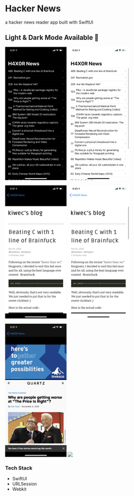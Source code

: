 # Hacker News 
a hacker news reader app built with SwiftUI


## Light & Dark Mode Available 📲
<img src="images/IMG_0652.PNG" width="200"/>              <img src="images/IMG_0655.PNG" width="200"/>

<img src="images/IMG_0653.PNG" width="200"/>              <img src="images/IMG_0656.PNG" width="200"/>

<img src="images/IMG_0654.PNG" width="200"/>              <img src="images/IMG_0657.PNG" width="200"/>

### Tech Stack

- SwiftUI
- URLSession
- Webkit
